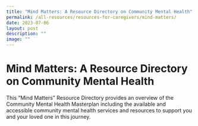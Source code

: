 ```yaml
---
title: "Mind Matters: A Resource Directory on Community Mental Health"
permalink: /all-resources/resources-for-caregivers/mind-matters/
date: 2023-07-06
layout: post
description: ""
image: ""
---
```

# Mind Matters: A Resource Directory on Community Mental Health
This “Mind Matters” Resource Directory provides an overview of the Community Mental Health Masterplan including the available and  
accessible community mental health services and resources to support you and your loved one in this journey.